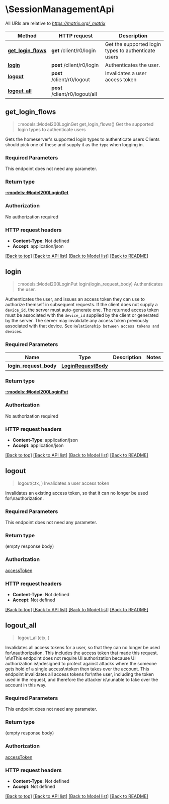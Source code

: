 # \SessionManagementApi

All URIs are relative to *https://matrix.org/_matrix*

Method | HTTP request | Description
------------- | ------------- | -------------
[**get_login_flows**](SessionManagementApi.md#get_login_flows) | **get** /client/r0/login | Get the supported login types to authenticate users
[**login**](SessionManagementApi.md#login) | **post** /client/r0/login | Authenticates the user.
[**logout**](SessionManagementApi.md#logout) | **post** /client/r0/logout | Invalidates a user access token
[**logout_all**](SessionManagementApi.md#logout_all) | **post** /client/r0/logout/all | 



## get_login_flows

> ::models::Model200LoginGet get_login_flows()
Get the supported login types to authenticate users

Gets the homeserver's supported login types to authenticate users Clients should pick one of these and supply it as the ``type`` when logging in.

### Required Parameters

This endpoint does not need any parameter.

### Return type

[**::models::Model200LoginGet**](200_login_get.md)

### Authorization

No authorization required

### HTTP request headers

- **Content-Type**: Not defined
- **Accept**: application/json

[[Back to top]](#) [[Back to API list]](../README.md#documentation-for-api-endpoints) [[Back to Model list]](../README.md#documentation-for-models) [[Back to README]](../README.md)


## login

> ::models::Model200LoginPut login(login_request_body)
Authenticates the user.

Authenticates the user, and issues an access token they can use to authorize themself in subsequent requests. If the client does not supply a `device_id`, the server must auto-generate one. The returned access token must be associated with the `device_id` supplied by the client or generated by the server. The server may invalidate any access token previously associated with that device. See `Relationship between access tokens and devices`.

### Required Parameters


Name | Type | Description  | Notes
------------- | ------------- | ------------- | -------------
  **login_request_body** | [**LoginRequestBody**](LoginRequestBody.md)|  | 

### Return type

[**::models::Model200LoginPut**](200_login_put.md)

### Authorization

No authorization required

### HTTP request headers

- **Content-Type**: application/json
- **Accept**: application/json

[[Back to top]](#) [[Back to API list]](../README.md#documentation-for-api-endpoints) [[Back to Model list]](../README.md#documentation-for-models) [[Back to README]](../README.md)


## logout

> logout(ctx, )
Invalidates a user access token

Invalidates an existing access token, so that it can no longer be used for\\nauthorization.

### Required Parameters

This endpoint does not need any parameter.

### Return type

 (empty response body)

### Authorization

[accessToken](../README.md#accessToken)

### HTTP request headers

- **Content-Type**: Not defined
- **Accept**: Not defined

[[Back to top]](#) [[Back to API list]](../README.md#documentation-for-api-endpoints) [[Back to Model list]](../README.md#documentation-for-models) [[Back to README]](../README.md)


## logout_all

> logout_all(ctx, )


Invalidates all access tokens for a user, so that they can no longer be used for\\nauthorization. This includes the access token that made this request. \\n\\nThis endpoint does not require UI authorization because UI authorization is\\ndesigned to protect against attacks where the someone gets hold of a single access\\ntoken then takes over the account. This endpoint invalidates all access tokens for\\nthe user, including the token used in the request, and therefore the attacker is\\nunable to take over the account in this way.

### Required Parameters

This endpoint does not need any parameter.

### Return type

 (empty response body)

### Authorization

[accessToken](../README.md#accessToken)

### HTTP request headers

- **Content-Type**: Not defined
- **Accept**: Not defined

[[Back to top]](#) [[Back to API list]](../README.md#documentation-for-api-endpoints) [[Back to Model list]](../README.md#documentation-for-models) [[Back to README]](../README.md)

